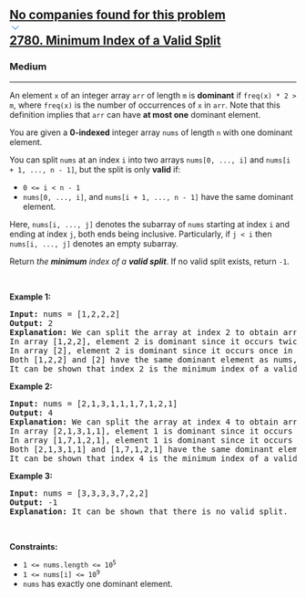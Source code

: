 <h2><a href="https://leetcode.com/problems/minimum-index-of-a-valid-split/"><div id="big-omega-company-tags"><div id="big-omega-topbar"><div class="companyTagsContainer" style="overflow-x: scroll; flex-wrap: nowrap;"><div class="companyTagsContainer--tag">No companies found for this problem</div></div><div class="companyTagsContainer--chevron"><div><svg version="1.1" id="icon" xmlns="http://www.w3.org/2000/svg" xmlns:xlink="http://www.w3.org/1999/xlink" x="0px" y="0px" viewBox="0 0 32 32" fill="#4087F1" xml:space="preserve" style="width: 20px;"><polygon points="16,22 6,12 7.4,10.6 16,19.2 24.6,10.6 26,12 "></polygon><rect id="_x3C_Transparent_Rectangle_x3E_" class="st0" fill="none" width="32" height="32"></rect></svg></div></div></div></div>2780. Minimum Index of a Valid Split</a></h2><h3>Medium</h3><hr><div><p>An element <code>x</code> of an integer array <code>arr</code> of length <code>m</code> is <strong>dominant</strong> if <code>freq(x) * 2 &gt; m</code>, where <code>freq(x)</code> is the number of occurrences of <code>x</code> in <code>arr</code>. Note that this definition implies that <code>arr</code> can have <strong>at most one</strong> dominant element.</p>

<p>You are given a <strong>0-indexed</strong> integer array <code>nums</code> of length <code>n</code> with one dominant element.</p>

<p>You can split <code>nums</code> at an index <code>i</code> into two arrays <code>nums[0, ..., i]</code> and <code>nums[i + 1, ..., n - 1]</code>, but the split is only <strong>valid</strong> if:</p>

<ul>
	<li><code>0 &lt;= i &lt; n - 1</code></li>
	<li><code>nums[0, ..., i]</code>, and <code>nums[i + 1, ..., n - 1]</code> have the same dominant element.</li>
</ul>

<p>Here, <code>nums[i, ..., j]</code> denotes the subarray of <code>nums</code> starting at index <code>i</code> and ending at index <code>j</code>, both ends being inclusive. Particularly, if <code>j &lt; i</code> then <code>nums[i, ..., j]</code> denotes an empty subarray.</p>

<p>Return <em>the <strong>minimum</strong> index of a <strong>valid split</strong></em>. If no valid split exists, return <code>-1</code>.</p>

<p>&nbsp;</p>
<p><strong class="example">Example 1:</strong></p>

<pre><strong>Input:</strong> nums = [1,2,2,2]
<strong>Output:</strong> 2
<strong>Explanation:</strong> We can split the array at index 2 to obtain arrays [1,2,2] and [2]. 
In array [1,2,2], element 2 is dominant since it occurs twice in the array and 2 * 2 &gt; 3. 
In array [2], element 2 is dominant since it occurs once in the array and 1 * 2 &gt; 1.
Both [1,2,2] and [2] have the same dominant element as nums, so this is a valid split. 
It can be shown that index 2 is the minimum index of a valid split. </pre>

<p><strong class="example">Example 2:</strong></p>

<pre><strong>Input:</strong> nums = [2,1,3,1,1,1,7,1,2,1]
<strong>Output:</strong> 4
<strong>Explanation:</strong> We can split the array at index 4 to obtain arrays [2,1,3,1,1] and [1,7,1,2,1].
In array [2,1,3,1,1], element 1 is dominant since it occurs thrice in the array and 3 * 2 &gt; 5.
In array [1,7,1,2,1], element 1 is dominant since it occurs thrice in the array and 3 * 2 &gt; 5.
Both [2,1,3,1,1] and [1,7,1,2,1] have the same dominant element as nums, so this is a valid split.
It can be shown that index 4 is the minimum index of a valid split.</pre>

<p><strong class="example">Example 3:</strong></p>

<pre><strong>Input:</strong> nums = [3,3,3,3,7,2,2]
<strong>Output:</strong> -1
<strong>Explanation:</strong> It can be shown that there is no valid split.
</pre>

<p>&nbsp;</p>
<p><strong>Constraints:</strong></p>

<ul>
	<li><code>1 &lt;= nums.length &lt;= 10<sup>5</sup></code></li>
	<li><code>1 &lt;= nums[i] &lt;= 10<sup>9</sup></code></li>
	<li><code>nums</code> has exactly one dominant element.</li>
</ul>
</div>